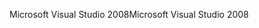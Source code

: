 <span data-ttu-id="51b14-101">Microsoft Visual Studio 2008</span><span class="sxs-lookup"><span data-stu-id="51b14-101">Microsoft Visual Studio 2008</span></span>
